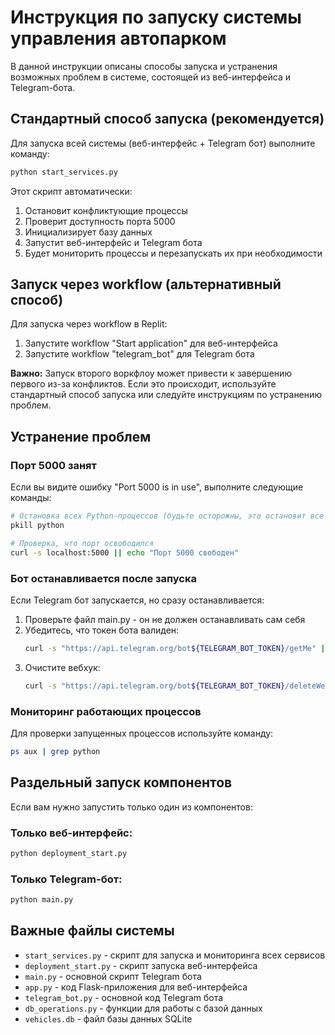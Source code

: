 # Инструкция по запуску системы управления автопарком

В данной инструкции описаны способы запуска и устранения возможных проблем в системе, состоящей из веб-интерфейса и Telegram-бота.

## Стандартный способ запуска (рекомендуется)

Для запуска всей системы (веб-интерфейс + Telegram бот) выполните команду:

```bash
python start_services.py
```

Этот скрипт автоматически:
1. Остановит конфликтующие процессы
2. Проверит доступность порта 5000
3. Инициализирует базу данных
4. Запустит веб-интерфейс и Telegram бота
5. Будет мониторить процессы и перезапускать их при необходимости

## Запуск через workflow (альтернативный способ)

Для запуска через workflow в Replit:

1. Запустите workflow "Start application" для веб-интерфейса
2. Запустите workflow "telegram_bot" для Telegram бота

**Важно:** Запуск второго воркфлоу может привести к завершению первого из-за конфликтов. Если это происходит, используйте стандартный способ запуска или следуйте инструкциям по устранению проблем.

## Устранение проблем

### Порт 5000 занят

Если вы видите ошибку "Port 5000 is in use", выполните следующие команды:

```bash
# Остановка всех Python-процессов (будьте осторожны, это остановит все скрипты)
pkill python

# Проверка, что порт освободился
curl -s localhost:5000 || echo "Порт 5000 свободен"
```

### Бот останавливается после запуска

Если Telegram бот запускается, но сразу останавливается:

1. Проверьте файл main.py - он не должен останавливать сам себя
2. Убедитесь, что токен бота валиден:
   ```bash
   curl -s "https://api.telegram.org/bot${TELEGRAM_BOT_TOKEN}/getMe" | grep username
   ```
3. Очистите вебхук:
   ```bash
   curl -s "https://api.telegram.org/bot${TELEGRAM_BOT_TOKEN}/deleteWebhook?drop_pending_updates=true"
   ```

### Мониторинг работающих процессов

Для проверки запущенных процессов используйте команду:

```bash
ps aux | grep python
```

## Раздельный запуск компонентов

Если вам нужно запустить только один из компонентов:

### Только веб-интерфейс:

```bash
python deployment_start.py
```

### Только Telegram-бот:

```bash
python main.py
```

## Важные файлы системы

- `start_services.py` - скрипт для запуска и мониторинга всех сервисов
- `deployment_start.py` - скрипт запуска веб-интерфейса
- `main.py` - основной скрипт Telegram бота
- `app.py` - код Flask-приложения для веб-интерфейса
- `telegram_bot.py` - основной код Telegram бота
- `db_operations.py` - функции для работы с базой данных
- `vehicles.db` - файл базы данных SQLite